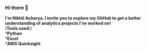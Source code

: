 ### Hi there 👋

**I'm Nikhil Acharya. I invite you to explore my GitHub to get a better understanding of analytics projects I've worked on!** <br/>
(**Tools used:**) <br/>
***Python** <br/>
***Excel** <br/>
***AWS Quicksight**

<!--
**NikhilAcharya149/NikhilAcharya149** is a ✨ _special_ ✨ repository because its `README.md` (this file) appears on your GitHub profile.

Here are some ideas to get you started:

- 🔭 I’m currently working on ...
- 🌱 I’m currently learning ...
- 👯 I’m looking to collaborate on ...
- 🤔 I’m looking for help with ...
- 💬 Ask me about ...
- 📫 How to reach me: ...
- 😄 Pronouns: ...
- ⚡ Fun fact: ...
-->
